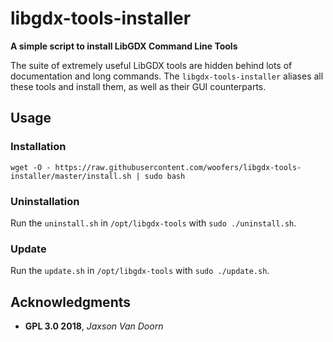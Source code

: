 # libgdx-tools-installer

**A simple script to install LibGDX Command Line Tools**

The suite of extremely useful LibGDX tools are hidden behind lots of documentation and long commands.  The `libgdx-tools-installer` aliases all these tools and install them, as well as their GUI counterparts.

## Usage

### Installation

`wget -O - https://raw.githubusercontent.com/woofers/libgdx-tools-installer/master/install.sh | sudo bash`

### Uninstallation

Run the `uninstall.sh` in `/opt/libgdx-tools` with `sudo ./uninstall.sh`.

### Update

Run the `update.sh` in `/opt/libgdx-tools` with `sudo ./update.sh`.

## Acknowledgments

-   **GPL 3.0 2018**, *Jaxson Van Doorn*
